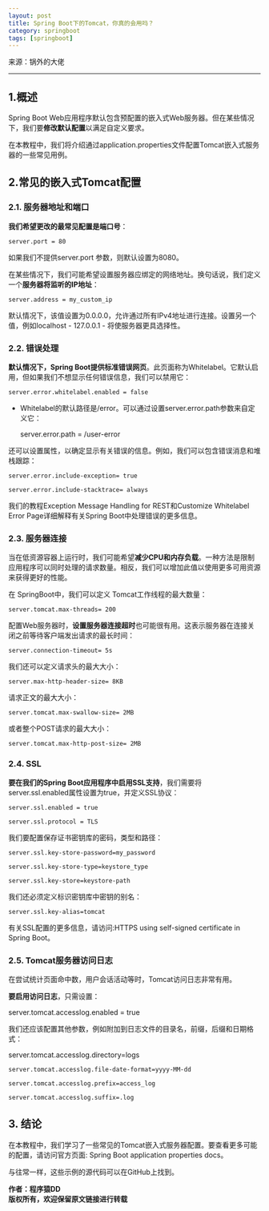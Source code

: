 ```yaml
---
layout: post
title: Spring Boot下的Tomcat，你真的会用吗？
category: springboot
tags: [springboot]
---
```


 



来源：锅外的大佬

* * *


## 1.概述

Spring Boot Web应用程序默认包含预配置的嵌入式Web服务器。但在某些情况下，我们要**修改默认配置**以满足自定义要求。

在本教程中，我们将介绍通过application.properties文件配置Tomcat嵌入式服务器的一些常见用例。

## 2.常见的嵌入式Tomcat配置

### 2.1\. 服务器地址和端口

**我们希望更改的最常见配置是端口号**：

    server.port = 80

如果我们不提供server.port 参数，则默认设置为8080。

在某些情况下，我们可能希望设置服务器应绑定的网络地址。换句话说，我们定义一个**服务器将监听的IP地址**：

    server.address = my_custom_ip

默认情况下，该值设置为0.0.0.0，允许通过所有IPv4地址进行连接。设置另一个值，例如localhost - 127.0.0.1 - 将使服务器更具选择性。

### 2.2\. 错误处理

**默认情况下，Spring Boot提供标准错误网页**。此页面称为Whitelabel。它默认启用，但如果我们不想显示任何错误信息，我们可以禁用它：

    server.error.whitelabel.enabled = false

*   Whitelabel的默认路径是/error。可以通过设置server.error.path参数来自定义它：


    server.error.path = /user-error

还可以设置属性，以确定显示有关错误的信息。例如，我们可以包含错误消息和堆栈跟踪：

    server.error.include-exception= true

    server.error.include-stacktrace= always

我们的教程Exception Message Handling for REST和Customize Whitelabel Error Page详细解释有关Spring Boot中处理错误的更多信息。

### 2.3\. 服务器连接

当在低资源容器上运行时，我们可能希望**减少CPU和内存负载**。一种方法是限制应用程序可以同时处理的请求数量。相反，我们可以增加此值以使用更多可用资源来获得更好的性能。

在 SpringBoot中，我们可以定义 Tomcat工作线程的最大数量：

    server.tomcat.max-threads= 200

配置Web服务器时，**设置服务器连接超时**也可能很有用。这表示服务器在连接关闭之前等待客户端发出请求的最长时间：

    server.connection-timeout= 5s

我们还可以定义请求头的最大大小：

    server.max-http-header-size= 8KB

请求正文的最大大小：

    server.tomcat.max-swallow-size= 2MB

或者整个POST请求的最大大小：

    server.tomcat.max-http-post-size= 2MB

### 2.4\. SSL

**要在我们的Spring Boot应用程序中启用SSL支持**，我们需要将server.ssl.enabled属性设置为true，并定义SSL协议：

    server.ssl.enabled = true

    server.ssl.protocol = TLS

我们要配置保存证书密钥库的密码，类型和路径：

    server.ssl.key-store-password=my_password

    server.ssl.key-store-type=keystore_type

    server.ssl.key-store=keystore-path

我们还必须定义标识密钥库中密钥的别名：

    server.ssl.key-alias=tomcat

有关SSL配置的更多信息，请访问:HTTPS using self-signed certificate in Spring Boot。

### 2.5\. Tomcat服务器访问日志

在尝试统计页面命中数，用户会话活动等时，Tomcat访问日志非常有用。

**要启用访问日志**，只需设置：

server.tomcat.accesslog.enabled = true

我们还应该配置其他参数，例如附加到日志文件的目录名，前缀，后缀和日期格式：

server.tomcat.accesslog.directory=logs

    server.tomcat.accesslog.file-date-format=yyyy-MM-dd

    server.tomcat.accesslog.prefix=access_log

    server.tomcat.accesslog.suffix=.log

## 3\. 结论

在本教程中，我们学习了一些常见的Tomcat嵌入式服务器配置。要查看更多可能的配置，请访问官方页面: Spring Boot application properties docs。

与往常一样，这些示例的源代码可以在GitHub上找到。



**作者：程序猿DD**  
**版权所有，欢迎保留原文链接进行转载**
